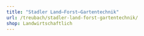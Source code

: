 ```yaml
---
title: "Stadler Land–Forst–Gartentechnik"
url: /treubach/stadler-land-forst-gartentechnik/
shop: Landwirtschaftlich
---
```

